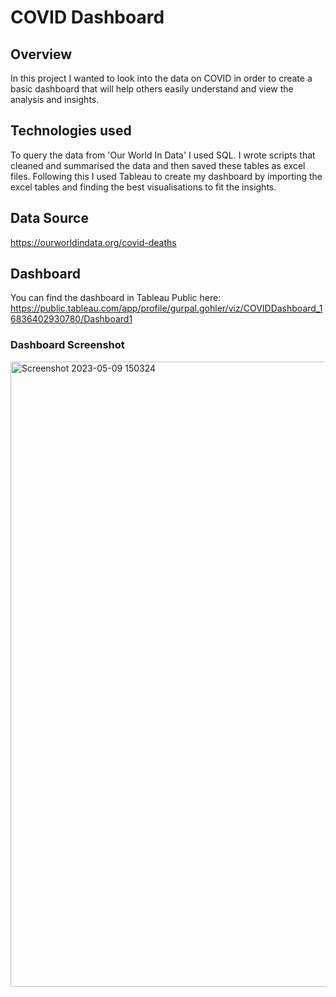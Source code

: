 # COVID Dashboard

## Overview
In this project I wanted to look into the data on COVID in order to create a basic dashboard that will help others easily understand and view the analysis and insights.

## Technologies used
To query the data from 'Our World In Data' I used SQL. I wrote scripts that cleaned and summarised the data and then saved these tables as excel files. Following this I used Tableau to create my dashboard by importing the excel tables and finding the best visualisations to fit the insights.

## Data Source
https://ourworldindata.org/covid-deaths

## Dashboard
You can find the dashboard in Tableau Public here: https://public.tableau.com/app/profile/gurpal.gohler/viz/COVIDDashboard_16836402930780/Dashboard1

### Dashboard Screenshot
<img width="1000" alt="Screenshot 2023-05-09 150324" src="https://github.com/thisisgurpal/covid-analysis/assets/97416784/929619bf-98bd-4aaf-b153-0e2e4afe5a55">
